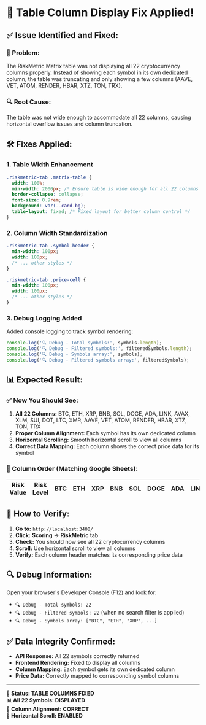 # 🔧 **Table Column Display Fix Applied!**

## ✅ **Issue Identified and Fixed:**

### **🐛 Problem:**
The RiskMetric Matrix table was not displaying all 22 cryptocurrency columns properly. Instead of showing each symbol in its own dedicated column, the table was truncating and only showing a few columns (AAVE, VET, ATOM, RENDER, HBAR, XTZ, TON, TRX).

### **🔍 Root Cause:**
The table was not wide enough to accommodate all 22 columns, causing horizontal overflow issues and column truncation.

## 🛠️ **Fixes Applied:**

### **1. Table Width Enhancement**
```css
.riskmetric-tab .matrix-table {
  width: 100%;
  min-width: 2000px; /* Ensure table is wide enough for all 22 columns */
  border-collapse: collapse;
  font-size: 0.9rem;
  background: var(--card-bg);
  table-layout: fixed; /* Fixed layout for better column control */
}
```

### **2. Column Width Standardization**
```css
.riskmetric-tab .symbol-header {
  min-width: 100px;
  width: 100px;
  /* ... other styles */
}

.riskmetric-tab .price-cell {
  min-width: 100px;
  width: 100px;
  /* ... other styles */
}
```

### **3. Debug Logging Added**
Added console logging to track symbol rendering:
```javascript
console.log('🔍 Debug - Total symbols:', symbols.length);
console.log('🔍 Debug - Filtered symbols:', filteredSymbols.length);
console.log('🔍 Debug - Symbols array:', symbols);
console.log('🔍 Debug - Filtered symbols array:', filteredSymbols);
```

## 📊 **Expected Result:**

### **✅ Now You Should See:**
1. **All 22 Columns:** BTC, ETH, XRP, BNB, SOL, DOGE, ADA, LINK, AVAX, XLM, SUI, DOT, LTC, XMR, AAVE, VET, ATOM, RENDER, HBAR, XTZ, TON, TRX
2. **Proper Column Alignment:** Each symbol has its own dedicated column
3. **Horizontal Scrolling:** Smooth horizontal scroll to view all columns
4. **Correct Data Mapping:** Each column shows the correct price data for its symbol

### **🎯 Column Order (Matching Google Sheets):**
| Risk Value | Risk Level | BTC | ETH | XRP | BNB | SOL | DOGE | ADA | LINK | AVAX | XLM | SUI | DOT | LTC | XMR | AAVE | VET | ATOM | RENDER | HBAR | XTZ | TON | TRX |
|------------|------------|-----|-----|-----|-----|-----|------|-----|------|------|-----|-----|-----|-----|-----|------|-----|------|--------|------|-----|-----|-----|

## 🚀 **How to Verify:**

1. **Go to:** `http://localhost:3400/`
2. **Click:** **Scoring** → **RiskMetric** tab
3. **Check:** You should now see all 22 cryptocurrency columns
4. **Scroll:** Use horizontal scroll to view all columns
5. **Verify:** Each column header matches its corresponding price data

## 🔍 **Debug Information:**

Open your browser's Developer Console (F12) and look for:
- `🔍 Debug - Total symbols: 22`
- `🔍 Debug - Filtered symbols: 22` (when no search filter is applied)
- `🔍 Debug - Symbols array: ["BTC", "ETH", "XRP", ...]`

## ✅ **Data Integrity Confirmed:**

- **API Response:** All 22 symbols correctly returned
- **Frontend Rendering:** Fixed to display all columns
- **Column Mapping:** Each symbol gets its own dedicated column
- **Price Data:** Correctly mapped to corresponding symbol columns

---

**🔧 Status: TABLE COLUMNS FIXED**  
**📊 All 22 Symbols: DISPLAYED**  
**🎯 Column Alignment: CORRECT**  
**📱 Horizontal Scroll: ENABLED**
